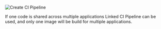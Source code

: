 ![Create CI Pipeline](/link_pipeline.jpg "Linked CI Pipeline")

If one code is shared across multiple applications Linked CI Pipeline can be used, and only one image will be build for multiple applications.